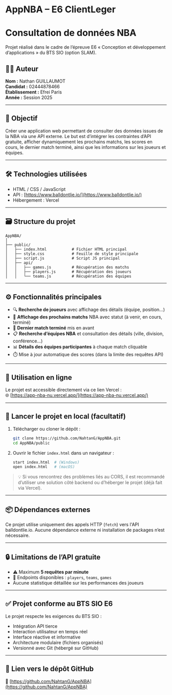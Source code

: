 # AppNBA – E6 ClientLeger

# Consultation de données NBA

Projet réalisé dans le cadre de l’épreuve E6 « Conception et développement d’applications » du BTS SIO (option SLAM).

## 🧑‍💻 Auteur

**Nom :** Nathan GUILLAUMOT  
**Candidat :** 02444878466  
**Établissement :** Efrei Paris  
**Année :** Session 2025

---

## 📌 Objectif

Créer une application web permettant de consulter des données issues de la NBA via une API externe. Le but est d’intégrer les contraintes d’API gratuite, afficher dynamiquement les prochains matchs, les scores en cours, le dernier match terminé, ainsi que les informations sur les joueurs et équipes.

---

## 🛠️ Technologies utilisées

- HTML / CSS / JavaScript
- API : [https://www.balldontlie.io/](https://www.balldontlie.io/)
- Hébergement : Vercel

---

## 🗃️ Structure du projet

```
AppNBA/
│
├── public/
│   ├── index.html           # Fichier HTML principal
│   ├── style.css            # Feuille de style principale
│   ├── script.js            # Script JS principal
│   ├── api/
│   │   ├── games.js         # Récupération des matchs
│   │   ├── players.js       # Récupération des joueurs
│   │   └── teams.js         # Récupération des équipes
```

---

## ⚙️ Fonctionnalités principales

- 🔍 **Recherche de joueurs** avec affichage des détails (équipe, position…)
- 🏀 **Affichage des prochains matchs** NBA avec statut (à venir, en cours, terminé)
- 📆 **Dernier match terminé** mis en avant
- 📋 **Recherche d’équipes NBA** et consultation des détails (ville, division, conférence…)
- 📊 **Détails des équipes participantes** à chaque match cliquable
- ⏱️ Mise à jour automatique des scores (dans la limite des requêtes API)

---

## 🚀 Utilisation en ligne

Le projet est accessible directement via ce lien Vercel :  
🌐 [https://app-nba-nu.vercel.app/](https://app-nba-nu.vercel.app/)

---

## 🚀 Lancer le projet en local (facultatif)

1. Télécharger ou cloner le dépôt :

   ```bash
   git clone https://github.com/NahtanG/AppNBA.git
   cd AppNBA/public
   ```

2. Ouvrir le fichier `index.html` dans un navigateur :
   ```bash
   start index.html  # (Windows)
   open index.html   # (macOS)
   ```

> 💡 Si vous rencontrez des problèmes liés au CORS, il est recommandé d’utiliser une solution côté backend ou d’héberger le projet (déjà fait via Vercel).

---

## 📦 Dépendances externes

Ce projet utilise uniquement des appels HTTP (`fetch`) vers l'API balldontlie.io. Aucune dépendance externe ni installation de packages n’est nécessaire.

---

## 🔒 Limitations de l’API gratuite

- ⚠️ Maximum **5 requêtes par minute**
- 📂 Endpoints disponibles : `players`, `teams`, `games`
- Aucune statistique détaillée sur les performances des joueurs

---

## ✅ Projet conforme au BTS SIO E6

Le projet respecte les exigences du BTS SIO :

- Intégration API tierce
- Interaction utilisateur en temps réel
- Interface réactive et informative
- Architecture modulaire (fichiers organisés)
- Versionné avec Git (hébergé sur GitHub)

---

## 📎 Lien vers le dépôt GitHub

🔗 [https://github.com/NahtanG/AppNBA](https://github.com/NahtanG/AppNBA)
